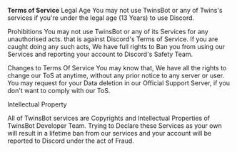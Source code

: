 **Terms of Service**
Legal Age
You may not use TwinsBot or any of Twins's services if you're under the legal age (13 Years) to use Discord.

Prohibitions
You may not use TwinsBot or any of its Services for any unauthorised acts. that is against Discord's Terms of Service. If you are caught doing any such acts, We have full rights to Ban you from using our Services and reporting your account to Discord's Safety Team.

Changes to Terms Of Service
You may know that, We have all the rights to change our ToS at anytime, without any prior notice to any server or user. You may request for your Data deletion in our Official Support Server, if you don't want to comply with our ToS.

Intellectual Property

All of TwinsBot services are Copyrights and Intellectual Properties of TwinsBot Developer Team. Trying to Declare these Services as your own will result in a lifetime ban from our services and your account will be reported to Discord under the act of Fraud.
